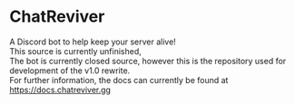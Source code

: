 # ChatReviver
A Discord bot to help keep your server alive!  
This source is currently unfinished,  
The bot is currently closed source, however this is the repository used for development of the v1.0 rewrite.  
For further information, the docs can currently be found at https://docs.chatreviver.gg
